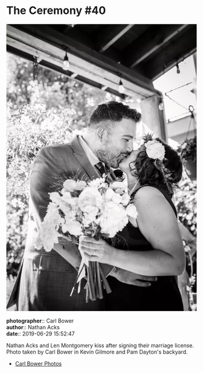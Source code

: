 # The Ceremony #40

![Nathan Acks and Len Montgomery kiss](assets/2019-06-29-set-1-the-ceremony-40.webp)

**photographer**:: Carl Bower  
**author**:: Nathan Acks  
**date**:: 2019-06-29 15:52:47

Nathan Acks and Len Montgomery kiss after signing their marriage license. Photo taken by Carl Bower in Kevin Gilmore and Pam Dayton's backyard.

* [Carl Bower Photos](https://carlbowerphotos.com)
